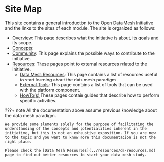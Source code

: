 # Site Map

This site contains a general introduction to the Open Data Mesh Initiative and the links to the sites of each module. 
The site is organized as follows:

- [Overview](../overview/index.md): This page describes what the initiative is about, its goals and its scope.
- [Concepts](../concepts/index.md):  
- [Community](../community/index.md): This page explains the possible ways to contribute to the initiative.
- [Resources](../resources/dm-resources.md): These pages point to external resources related to the initiative.
    - [Data Mesh Resources](../resources/dm-resources.md): This page contains a list of resources useful to start learning about the data mesh paradigm.
    - [External Tools](../resources/tools.md): This page contains a list of tools that can be used with the platform component.
    - [HowTo(s)](../resources/howto/build-site-doc.md) These pages contain guides that describe how to perform specific activities.


???+ note
    All the documentation above assume previous knowledge about the data mesh paradigm. 
    
    We provide some elements solely for the purpose of facilitating the understanding of the concepts and potentialities inherent in the initiative, but this is not an exhaustive exposition. If you are new to the topic and you want to know more this documentation is not the right place. 
    
    Please check the [Data Mesh Resources](../resources/dm-resources.md) page to find out better resources to start your data mesh study.